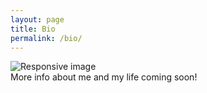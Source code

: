 ```yaml
---
layout: page
title: Bio
permalink: /bio/
---
```


<div class="container">
    <div class="row">
        <div class="col-4">
            <img src="{{site.baseurl}}/assets/images/personal_pics/farmehr-farhour-hooker-valley-new-zealand.jpg" class="img-fluid" alt="Responsive image">
        </div>
        <div class="col-8">
            More info about me and my life coming soon!
        </div>
    </div>
</div>

<!-- ### Contact me
<a href="javascript:location='mailto:\u0066\u0061\u0072\u006d\u0065\u0068\u0072\u0040\u006b\u0061\u0072\u0061\u002e\u0074\u0065\u0063\u0068';void 0"><script type="text/javascript">document.write('\u0066\u0061\u0072\u006d\u0065\u0068\u0072\u0040\u006b\u0061\u0072\u0061\u002e\u0074\u0065\u0063\u0068')</script></a> -->